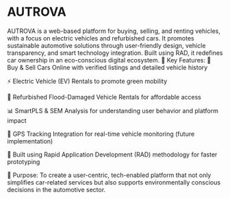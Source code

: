 # AUTROVA
AUTROVA is a web-based platform for buying, selling, and renting vehicles, with a focus on electric vehicles and refurbished cars. It promotes sustainable automotive solutions through user-friendly design, vehicle transparency, and smart technology integration. Built using RAD, it redefines car ownership in an eco-conscious digital ecosystem.
🔧 Key Features:
🔄 Buy & Sell Cars Online with verified listings and detailed vehicle history

⚡ Electric Vehicle (EV) Rentals to promote green mobility

🌊 Refurbished Flood-Damaged Vehicle Rentals for affordable access

📊 SmartPLS & SEM Analysis for understanding user behavior and platform impact

📍 GPS Tracking Integration for real-time vehicle monitoring (future implementation)

🚀 Built using Rapid Application Development (RAD) methodology for faster prototyping

🎯 Purpose:
To create a user-centric, tech-enabled platform that not only simplifies car-related services but also supports environmentally conscious decisions in the automotive sector.

